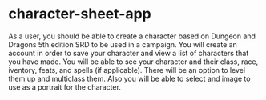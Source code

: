 # character-sheet-app

As a user, you should be able to create a character based on Dungeon and Dragons 5th edition SRD to be used in a campaign.
You will create an account in order to save your character and view a list of characters that you have made.
You will be able to see your character and their class, race, iventory, feats, and spells (if applicable).
There will be an option to level them up and multiclass them.  Also you will be able to select and image to use as a portrait for the character.
